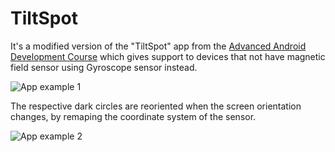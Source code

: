 TiltSpot 
========================

It's a modified version of the "TiltSpot" app from the [Advanced Android Development Course](https://legacy.gitbook.com/book/google-developer-training/android-developer-advanced-course-concepts/details) which gives support to devices that not have magnetic field sensor using Gyroscope sensor instead.

![App example 1](https://rawgit.com/crisscaucott/Android-TiltSpot/master/screenshoots/TiltSpot.gif)

The respective dark circles are reoriented when the screen orientation changes, by remaping the coordinate system of the sensor.

![App example 2](https://rawgit.com/crisscaucott/Android-TiltSpot/master/screenshoots/TiltSpot2.gif)
